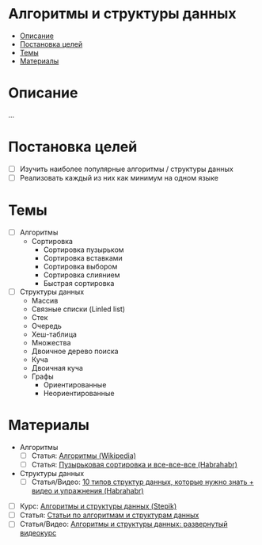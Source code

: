 # Алгоритмы и структуры данных #

- [Описание](#Описание)
- [Постановка целей](#Постановка-целей)
- [Темы](#Темы)
- [Материалы](#Материалы)


# Описание #
...

# Постановка целей #
- [ ] Изучить наиболее популярные алгоритмы / структуры данных
- [ ] Реализовать каждый из них как минимум на одном языке

# Темы #
- [ ] Алгоритмы
	- Сортировка
		- Сортировка пузырьком
		- Сортировка вставками
		- Сортировка выбором
		- Сортировка слиянием
		- Быстрая сортировка
- [ ] Структуры данных
	- Массив
	- Связные списки (Linled list)
	- Стек
	- Очередь
	- Хеш-таблица
	- Множества
	- Двоичное дерево поиска
	- Куча
	- Двоичная куча
	- Графы
		- Ориентированные
		- Неориентированные

# Материалы #
- Алгоритмы
	- [ ] Статья: [Алгоритмы (Wikipedia)](https://ru.wikipedia.org/wiki/%D0%90%D0%BB%D0%B3%D0%BE%D1%80%D0%B8%D1%82%D0%BC)
	- [ ] Статья: [Пузырьковая сортировка и все-все-все (Habrahabr)](https://habrahabr.ru/post/204600/)
- Структуры данных
	- [ ] Статья/Видео: [10 типов структур данных, которые нужно знать + видео и упражнения (Habrahabr)](https://habrahabr.ru/company/netologyru/blog/334914/)
- [ ] Курс: [Алгоритмы и структуры данных (Stepik)](https://stepik.org/course/63/syllabus)
- [ ] Статья: [Статьи по алгоритмам и структурам данных](http://kvodo.ru/data-structures-introduction.html)
- [ ] Статья/Видео: [Алгоритмы и структуры данных: развернутый видеокурс](https://proglib.io/p/data-structure-algorithms/)
